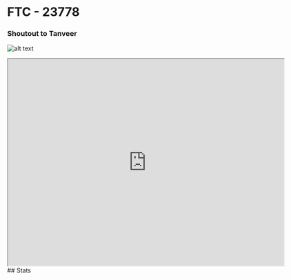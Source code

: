 # **FTC - 23778**
### Shoutout to Tanveer
![alt text](https://drive.google.com/file/d/1XDXxjkjUI9a8EejVUBGNsJREhqsCLerY/view?usp=sharing)
<iframe src="https://drive.google.com/file/d/1XDXxjkjUI9a8EejVUBGNsJREhqsCLerY/preview" width="640" height="480" allow="autoplay"></iframe>
## Stats

